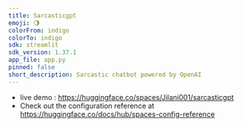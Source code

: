 ```yaml
---
title: Sarcasticgpt
emoji: 🌖
colorFrom: indigo
colorTo: indigo
sdk: streamlit
sdk_version: 1.37.1
app_file: app.py
pinned: false
short_description: Sarcastic chatbot powered by OpenAI
---
```

- live demo : https://huggingface.co/spaces/Jilani001/sarcasticgpt
- Check out the configuration reference at https://huggingface.co/docs/hub/spaces-config-reference